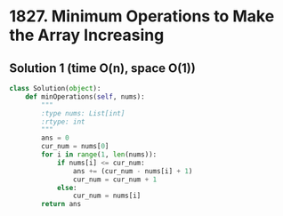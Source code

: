 # 1827. Minimum Operations to Make the Array Increasing

## Solution 1 (time O(n), space O(1))

```python
class Solution(object):
    def minOperations(self, nums):
        """
        :type nums: List[int]
        :rtype: int
        """
        ans = 0
        cur_num = nums[0]
        for i in range(1, len(nums)):
            if nums[i] <= cur_num:
                ans += (cur_num - nums[i] + 1)
                cur_num = cur_num + 1
            else:
                cur_num = nums[i]
        return ans
```
